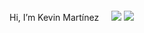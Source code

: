 <div>
  <p style="display: inline-flex; align-items: center; flex-direction: row;">Hi, I’m Kevin Martínez <img style="width: 1rem;" src="https://img.icons8.com/?size=100&id=37278&format=png&color=000000"></p>
  <img src="https://img.icons8.com/?size=100&id=9nmz9TYzN8iO&format=png&color=02B3FF"/>
  <img src="https://img.icons8.com/?size=100&id=38273&format=png&color=02B3FF"/>
</div>

